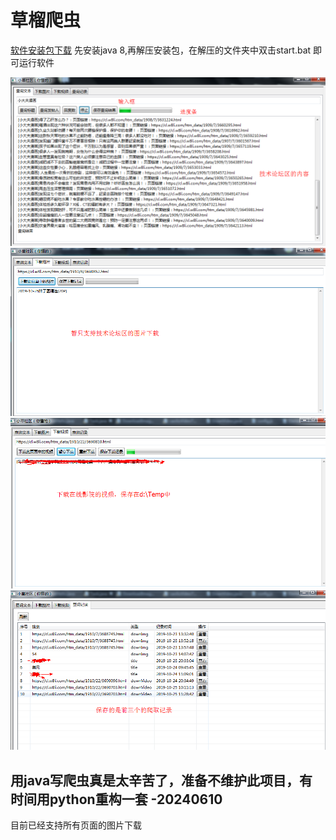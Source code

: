 # 草榴爬虫

 [软件安装包下载](https://github.com/zsdnishishui/uploadImg/blob/master/Desktop.zip)      先安装java 8,再解压安装包，在解压的文件夹中双击start.bat 即可运行软件
 
![image](https://github.com/zsdnishishui/uploadImg/blob/master/tilte.png)
![image](https://github.com/zsdnishishui/uploadImg/blob/master/downImg.png)
![image](https://github.com/zsdnishishui/uploadImg/blob/master/downVideo.png)
![image](https://github.com/zsdnishishui/uploadImg/blob/master/record.png)

## 用java写爬虫真是太辛苦了，准备不维护此项目，有时间用python重构一套 -20240610
目前已经支持所有页面的图片下载